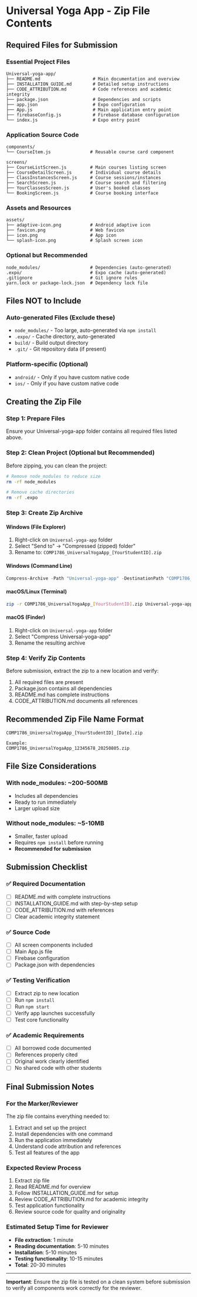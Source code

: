 # Universal Yoga App - Zip File Contents

## Required Files for Submission

### Essential Project Files
```
Universal-yoga-app/
├── README.md                    # Main documentation and overview
├── INSTALLATION_GUIDE.md        # Detailed setup instructions
├── CODE_ATTRIBUTION.md          # Code references and academic integrity
├── package.json                 # Dependencies and scripts
├── app.json                     # Expo configuration
├── App.js                       # Main application entry point
├── firebaseConfig.js            # Firebase database configuration
└── index.js                     # Expo entry point
```

### Application Source Code
```
components/
└── CourseItem.js               # Reusable course card component

screens/
├── CourseListScreen.js         # Main courses listing screen
├── CourseDetailScreen.js       # Individual course details
├── ClassInstancesScreen.js     # Course sessions/instances
├── SearchScreen.js             # Course search and filtering
├── YourClassesScreen.js        # User's booked classes
└── BookingScreen.js            # Course booking interface
```

### Assets and Resources
```
assets/
├── adaptive-icon.png           # Android adaptive icon
├── favicon.png                 # Web favicon
├── icon.png                    # App icon
└── splash-icon.png             # Splash screen icon
```

### Optional but Recommended
```
node_modules/                   # Dependencies (auto-generated)
.expo/                          # Expo cache (auto-generated)
.gitignore                      # Git ignore rules
yarn.lock or package-lock.json  # Dependency lock file
```

## Files NOT to Include

### Auto-generated Files (Exclude these)
- `node_modules/` - Too large, auto-generated via `npm install`
- `.expo/` - Cache directory, auto-generated
- `build/` - Build output directory
- `.git/` - Git repository data (if present)

### Platform-specific (Optional)
- `android/` - Only if you have custom native code
- `ios/` - Only if you have custom native code

## Creating the Zip File

### Step 1: Prepare Files
Ensure your Universal-yoga-app folder contains all required files listed above.

### Step 2: Clean Project (Optional but Recommended)
Before zipping, you can clean the project:
```bash
# Remove node_modules to reduce size
rm -rf node_modules

# Remove cache directories
rm -rf .expo
```

### Step 3: Create Zip Archive

#### Windows (File Explorer)
1. Right-click on `Universal-yoga-app` folder
2. Select "Send to" → "Compressed (zipped) folder"
3. Rename to: `COMP1786_UniversalYogaApp_[YourStudentID].zip`

#### Windows (Command Line)
```powershell
Compress-Archive -Path "Universal-yoga-app" -DestinationPath "COMP1786_UniversalYogaApp_[YourStudentID].zip"
```

#### macOS/Linux (Terminal)
```bash
zip -r COMP1786_UniversalYogaApp_[YourStudentID].zip Universal-yoga-app/
```

#### macOS (Finder)
1. Right-click on `Universal-yoga-app` folder
2. Select "Compress Universal-yoga-app"
3. Rename the resulting archive

### Step 4: Verify Zip Contents
Before submission, extract the zip to a new location and verify:
1. All required files are present
2. Package.json contains all dependencies
3. README.md has complete instructions
4. CODE_ATTRIBUTION.md documents all references

## Recommended Zip File Name Format
```
COMP1786_UniversalYogaApp_[YourStudentID]_[Date].zip

Example:
COMP1786_UniversalYogaApp_12345678_20250805.zip
```

## File Size Considerations

### With node_modules: ~200-500MB
- Includes all dependencies
- Ready to run immediately
- Larger upload size

### Without node_modules: ~5-10MB  
- Smaller, faster upload
- Requires `npm install` before running
- **Recommended for submission**

## Submission Checklist

### ✅ Required Documentation
- [ ] README.md with complete instructions
- [ ] INSTALLATION_GUIDE.md with step-by-step setup
- [ ] CODE_ATTRIBUTION.md with references
- [ ] Clear academic integrity statement

### ✅ Source Code
- [ ] All screen components included
- [ ] Main App.js file
- [ ] Firebase configuration
- [ ] Package.json with dependencies

### ✅ Testing Verification
- [ ] Extract zip to new location
- [ ] Run `npm install`
- [ ] Run `npm start`
- [ ] Verify app launches successfully
- [ ] Test core functionality

### ✅ Academic Requirements
- [ ] All borrowed code documented
- [ ] References properly cited
- [ ] Original work clearly identified
- [ ] No shared code with other students

## Final Submission Notes

### For the Marker/Reviewer
The zip file contains everything needed to:
1. Extract and set up the project
2. Install dependencies with one command
3. Run the application immediately
4. Understand code attribution and references
5. Test all features of the app

### Expected Review Process
1. Extract zip file
2. Read README.md for overview
3. Follow INSTALLATION_GUIDE.md for setup
4. Review CODE_ATTRIBUTION.md for academic integrity
5. Test application functionality
6. Review source code for quality and originality

### Estimated Setup Time for Reviewer
- **File extraction**: 1 minute
- **Reading documentation**: 5-10 minutes
- **Installation**: 5-10 minutes
- **Testing functionality**: 10-15 minutes
- **Total**: 20-30 minutes

---

**Important**: Ensure the zip file is tested on a clean system before submission to verify all components work correctly for the reviewer.
